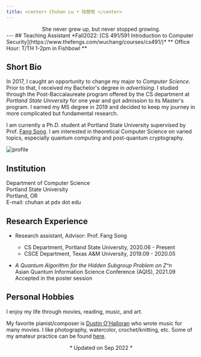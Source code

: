 ```yaml
---
title: <center> Chuhan Lu • 陆楚晗 </center>
---
```

<center> She never grew up, but never stopped growing.</center>
---
## Teaching Assistant
*Fall2022: [CS 491/591 Introduction to Computer Security](https://www.thefengs.com/wuchang/courses/cs491/)*
  ** Office Hour: T/TH 1-2pm in Fishbowl **


## Short Bio
In 2017, I caught an opportunity to change my major to *Computer Science*. Prior to that, I received my Bachelor's degree in *advertising*. I studied through the Post-Baccalaureate program offered by the CS department at *Portland State University* for one year and got admission to its Master's program. I earned my MS degree in 2019 and decided to keep my journey in more complicated but fundamental research.

I am currently a Ph.D. student at Portland State University supervised by Prof. [Fang Song](http://fangsong.info/). I am interested in theoretical Computer Science on varied topics, especially quantum computing and post-quantum cryptography.

![profile](/profile.jpg)

## Institution  
Department of Computer Science\
Portland State University\
Portland, OR\
E-mail: chuhan at pdx dot edu

## Research Experience
- Research assistant, Advisor: Prof. Fang Song
  - CS Department, Portland State University, 2020.06 - Present
  - CSCE Department, Texas A&M University, 2019.09 - 2020.05


- 	*A Quantum Algorithm for the Hidden Subgroup Problem on Z^n*\
Asian Quantum Information Science Conference (AQIS), 2021.09\
Accepted in the poster session




## Personal Hobbies
I enjoy my life through movies, reading, music, and art.

My favorite pianist/composer is [Dustin O'Halloran](https://dustinohalloran.com/) who wrote music for many movies. I like photography, watercolor, crochet/knitting, etc. Some of my amateur practice can be found
[here](https://www.instagram.com/chlsix16/).

<center>* Updated on Sep 2022 *</center>
